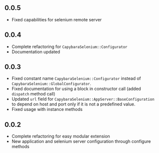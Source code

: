 ## 0.0.5

* Fixed capabilities for selenium remote server

## 0.0.4

* Complete refactoring for `CapybaraSelenium::Configurator`
* Documentation updated

## 0.0.3

* Fixed constant name `CapybaraSelenium::Configurator` instead of 
  `CapybaraSelenium::GlobalConfigurator`.
* Fixed documentation for using a block in constructor call (added `dispatch` 
  method call)
* Updated `url` field for `CapybaraSelenium::AppServer::BaseConfiguration` to
  depend on host and port only if it is not a predefined value.
* Fixed usage with instance methods

## 0.0.2

* Complete refactoring for easy modular extension
* New application and selenium server configuration through configure methods
